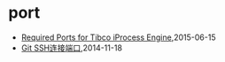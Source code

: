 # port
* [Required Ports for Tibco iProcess Engine](/2015/2015-06-15-required-ports-for-tibco-iprocess-engine),2015-06-15
* [Git SSH连接端口](/2014/2014-11-18-git-ssh-port),2014-11-18
